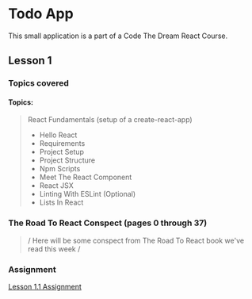 # Todo App
This small application is a part of a Code The Dream React Course.

## Lesson 1

### Topics covered

#### Topics:

> React Fundamentals (setup of a create-react-app)
> * Hello React
> * Requirements
> * Project Setup 
> * Project Structure
> * Npm Scripts
> * Meet The React Component
> * React JSX
> * Linting With ESLint (Optional)
> * Lists In React

### The Road To React Conspect (pages 0 through 37)
> / Here will be some conspect from The Road To React book we've read this week /

### Assignment
[Lesson 1.1 Assignment](https://github.com/Code-the-Dream-School/react/wiki/Lesson-1.1)